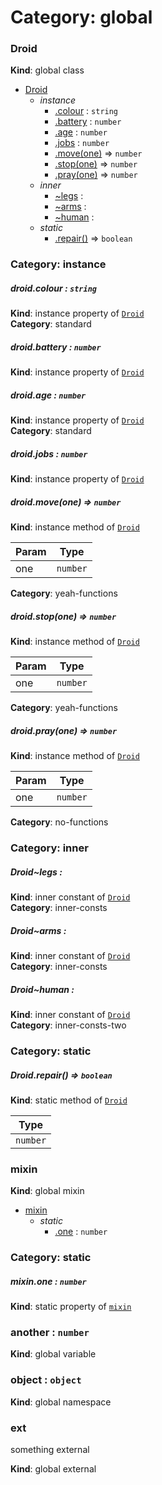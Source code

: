 # Category: global


<a name="Droid"></a>
### Droid
**Kind**: global class  

* [Droid](#Droid)
    * _instance_
        * [.colour](#Droid+colour) : `string`
        * [.battery](#Droid+battery) : `number`
        * [.age](#Droid+age) : `number`
        * [.jobs](#Droid+jobs) : `number`
        * [.move(one)](#Droid+move) ⇒ `number`
        * [.stop(one)](#Droid+stop) ⇒ `number`
        * [.pray(one)](#Droid+pray) ⇒ `number`
    * _inner_
        * [~legs](#Droid..legs) : 
        * [~arms](#Droid..arms) : 
        * [~human](#Droid..human) : 
    * _static_
        * [.repair()](#Droid.repair) ⇒ `boolean`


### Category: instance


<a name="Droid+colour"></a>
##### droid.colour : `string`
**Kind**: instance property of [`Droid`](#Droid)  
**Category**: standard


<a name="Droid+battery"></a>
##### droid.battery : `number`
**Kind**: instance property of [`Droid`](#Droid)


<a name="Droid+age"></a>
##### droid.age : `number`
**Kind**: instance property of [`Droid`](#Droid)  
**Category**: standard


<a name="Droid+jobs"></a>
##### droid.jobs : `number`
**Kind**: instance property of [`Droid`](#Droid)


<a name="Droid+move"></a>
##### droid.move(one) ⇒ `number`
**Kind**: instance method of [`Droid`](#Droid)  

| Param | Type     |
| ----- | -------- |
| one   | `number` |


**Category**: yeah-functions


<a name="Droid+stop"></a>
##### droid.stop(one) ⇒ `number`
**Kind**: instance method of [`Droid`](#Droid)  

| Param | Type     |
| ----- | -------- |
| one   | `number` |


**Category**: yeah-functions


<a name="Droid+pray"></a>
##### droid.pray(one) ⇒ `number`
**Kind**: instance method of [`Droid`](#Droid)  

| Param | Type     |
| ----- | -------- |
| one   | `number` |


**Category**: no-functions


### Category: inner


<a name="Droid..legs"></a>
##### Droid~legs : 
**Kind**: inner constant of [`Droid`](#Droid)  
**Category**: inner-consts


<a name="Droid..arms"></a>
##### Droid~arms : 
**Kind**: inner constant of [`Droid`](#Droid)  
**Category**: inner-consts


<a name="Droid..human"></a>
##### Droid~human : 
**Kind**: inner constant of [`Droid`](#Droid)  
**Category**: inner-consts-two


### Category: static


<a name="Droid.repair"></a>
##### Droid.repair() ⇒ `boolean`
**Kind**: static method of [`Droid`](#Droid)  

| Type     |
| -------- |
| `number` |


<a name="mixin"></a>
### mixin
**Kind**: global mixin  

* [mixin](#mixin)
    * _static_
        * [.one](#mixin.one) : `number`


### Category: static


<a name="mixin.one"></a>
##### mixin.one : `number`
**Kind**: static property of [`mixin`](#mixin)


<a name="another"></a>
### another : `number`
**Kind**: global variable


<a name="object"></a>
### object : `object`
**Kind**: global namespace


<a name="external_ext"></a>
### ext
something external

**Kind**: global external


